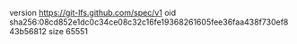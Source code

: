 version https://git-lfs.github.com/spec/v1
oid sha256:08cd852e1dc0c34ce08c32c16fe19368261605fee36faa438f730ef843b56812
size 65551

